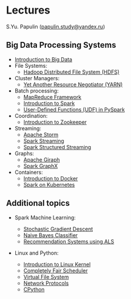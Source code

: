 # Lectures

S.Yu. Papulin (papulin.study@yandex.ru)

## Big Data Processing Systems


- [Introduction to Big Data](https://drive.google.com/file/d/1w8wIVj3wDBzjJ1AnJDxD0saeLUESwe7T/view?usp=sharing)
- File Systems:
    - [Hadoop Distributed File System (HDFS)](https://drive.google.com/file/d/1fTf--ZYqE61wV-tNvZgfUvECYSdWhbXA/view?usp=sharing)
- Cluster Managers:
    - [Yet Another Resource Negotiator (YARN)](https://drive.google.com/file/d/1omVClBZTXuye6edGJ6-mg9AV0jQ_kaEN/view?usp=sharing)
- Batch processing:
    - [MapReduce Framework](https://drive.google.com/file/d/1N31ghy9zaQpc-L28XXRJeC-9Gahlurnx/view?usp=sharing)
    - [Introduction to Spark](BigData_Spark.pdf)
    - [User-Defined Functions (UDF) in PySpark](BigData_PySpark_UDF.pdf)
- Coordination:
    - [Introduction to Zookeeper](https://drive.google.com/file/d/1sWtFkQW--FhOfEMH46zh3FGI3Vk12vvV/view?usp=sharing)
- Streaming:
    - [Apache Storm](https://drive.google.com/file/d/1oLM0mRNrEEf40voTjtA0vJnE-EtUJqvI/view?usp=sharing)
    - [Spark Streaming](BigData_Spark_Streaming.pdf)
    - [Spark Structured Streaming](BigData_Spark_Streaming_Structured.pdf)
- Graphs:
    - [Apache Giraph](BigData_Giraph.pdf)
    - [Spark GraphX](BigData_GraphX.pdf)
- Containers:
    - [Introduction to Docker](BigData_Docker.pdf)
    - [Spark on Kubernetes](BigData_Spark_K8s.pdf)

## Additional topics

- Spark Machine Learning:
    - [Stochastic Gradient Descent](Spark_MLlib_Distributed_SGD.pdf)
    - [Naive Bayes Classifier](Spark_MLlib_NaiveBayes.pdf)
    - [Recommendation Systems using ALS](BigData_ML_RecomSystems.pdf)

- Linux and Python:
    - [Introduction to Linux Kernel](common/SysProg_Intro.pdf)
    - [Completely Fair Scheduler](common/SysProg_CFS.pdf)
    - [Virtual File System](common/SysProg_VFS.pdf)
    - [Network Protocols](common/SysProg_NetworkProtocols.pdf)
    - [CPython](common/SysProg_CPython.pdf)
